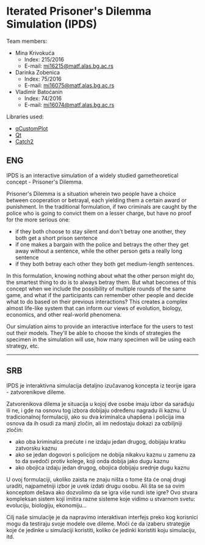 # Iterated Prisoner's Dilemma Simulation (IPDS)

Team members:
- Mina Krivokuća 
  - Index: 215/2016 
  - E-mail: mi16215@matf.alas.bg.ac.rs
- Darinka Zobenica 
  - Index: 75/2016 
  - E-mail: mi16075@matf.alas.bg.ac.rs
- Vladimir Batoćanin 
  - Index: 74/2016
  - E-mail: mi16074@matf.alas.bg.ac.rs
  
Libraries used:
- [qCustomPlot](https://www.qcustomplot.com/)
- [Qt](https://www.qt.io/)
- [Catch2](https://github.com/catchorg/Catch2)

## ENG

IPDS is an interactive simulation of a widely studied gametheoretical concept - Prisoner's Dilemma.

Prisoner's Dilemma is a situation wherein two people have a choice between cooperation or betrayal, each yielding them a certain award or punishment. In the traditional formulation, if two criminals are caught by the police who is going to convict them on a lesser charge, but have no proof for the more serious one:

- if they both choose to stay silent and don't betray one another, they both get a short prison sentence
- if one makes a bargain with the police and betrays the other they get away without a sentence, while the other person gets a really long sentence
- if they both betray each other they both get medium-length sentences.

In this formulation, knowing nothing about what the other person might do, the smartest thing to do is to always betray them. But what becomes of this concept when we include the possibility of multiple rounds of the same game, and what if the participants can remember other people and decide what to do based on their previous interactions? This creates a complex almost life-like system that can inform our views of evolution, biology, economics, and other real-world phenomena.

Our simulation aims to provide an interactive interface for the users to test out their models. They'll be able to choose the kinds of strategies the specimen in the simulation will use, how many specimen will be using each strategy, etc.

______________
## SRB

IPDS je interaktivna simulacija detaljno izučavanog koncepta iz teorije igara - zatvorenikove dileme.

Zatvorenikova dilema je situacija u kojoj dve osobe imaju izbor da sarađuju ili ne, i gde na osnovu tog izbora dobijaju određenu nagradu ili kaznu. U tradicionalnoj formulaciji, ako su dva kriminalca uhapšena i policija ima osnova da ih osudi za manji zločin, ali im nedostaju dokazi za ozbiljniji zločin:

- ako oba kriminalca prećute i ne izdaju jedan drugog, dobijaju kratku zatvorsku kaznu
- ako se jedan dogovori s policijom ne dobija nikakvu kaznu u zamenu za to da svedoči protiv kolege, koji onda dobija jako dugu kaznu
- ako obojica izdaju jedan drugog, obojica dobijaju srednje dugu kaznu

U ovoj formulaciji, ukoliko zaista ne znaju ništa o tome šta će onaj drugi uraditi, najpametniji izbor je uvek izdati drugu osobu. Ali šta se sa ovim konceptom dešava ako dozvolimo da se igra više rundi iste igre? Ovo stvara kompleksan sistem koji imitira razne sisteme koje vidimo u stvarnom svetu: evoluciju, biologiju, ekonomiju...

Cilj naše simulacije je da napravimo interaktivan interfejs preko kog korisnici mogu da testiraju svoje modele ove dileme. Moći će da izaberu strategije koje će jedinke u simulaciji koristiti, koliko će jedinki koristiti koju simulaciju, itd.
